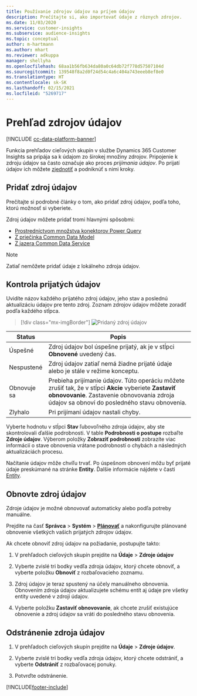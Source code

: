 ```yaml
---
title: Používanie zdrojov údajov na príjem údajov
description: Prečítajte si, ako importovať údaje z rôznych zdrojov.
ms.date: 11/03/2020
ms.service: customer-insights
ms.subservice: audience-insights
ms.topic: conceptual
author: m-hartmann
ms.author: mhart
ms.reviewer: adkuppa
manager: shellyha
ms.openlocfilehash: 68aa1b56fb634da80a0c64db72f778d57507104d
ms.sourcegitcommit: 139548f8a2d0f24d54c4a6c404a743eeeb8ef8e0
ms.translationtype: HT
ms.contentlocale: sk-SK
ms.lasthandoff: 02/15/2021
ms.locfileid: "5269717"
---
```

# <a name="data-sources-overview"></a>Prehľad zdrojov údajov

[!INCLUDE [cc-data-platform-banner](../includes/cc-data-platform-banner.md)]

Funkcia prehľadov cieľových skupín v službe Dynamics 365 Customer Insights sa pripája sa k údajom zo širokej množiny zdrojov. Pripojenie k zdroju údajov sa často označuje ako proces *prijímania údajov*. Po prijatí údajov ich môžete [zjednotiť](data-unification.md) a podniknúť s nimi kroky.

## <a name="add-a-data-source"></a>Pridať zdroj údajov

Prečítajte si podrobné články o tom, ako pridať zdroj údajov, podľa toho, ktorú možnosť si vyberiete.

Zdroj údajov môžete pridať tromi hlavnými spôsobmi:

- [Prostredníctvom množstva konektorov Power Query](connect-power-query.md)
- [Z priečinka Common Data Model](connect-common-data-model.md)
- [Z jazera Common Data Service](connect-common-data-service-lake.md)

> [!NOTE]
> Zatiaľ nemôžete pridať údaje z lokálneho zdroja údajov.

## <a name="review-ingested-data"></a>Kontrola prijatých údajov

Uvidíte názov každého prijatého zdroj údajov, jeho stav a poslednú aktualizáciu údajov pre tento zdroj. Zoznam zdrojov údajov môžete zoradiť podľa každého stĺpca.

> [!div class="mx-imgBorder"]
> ![Pridaný zdroj údajov](media/configure-data-datasource-added.png "Pridaný zdroj údajov")

|Status  |Popis  |
|---------|---------|
|Úspešné   |Zdroj údajov bol úspešne prijatý, ak je v stĺpci **Obnovené** uvedený čas.
|Nespustené   |Zdroj údajov zatiaľ nemá žiadne prijaté údaje alebo je stále v režime konceptu.         |
|Obnovuje sa    |Prebieha prijímanie údajov. Túto operáciu môžete zrušiť tak, že v stĺpci **Akcie** vyberiete **Zastaviť obnovovanie**. Zastavenie obnovovania zdroja údajov sa obnoví do posledného stavu obnovenia.       |
|Zlyhalo     |Pri prijímaní údajov nastali chyby.         |

Vyberte hodnotu v stĺpci **Stav** ľubovoľného zdroja údajov, aby ste skontrolovali ďalšie podrobnosti. V table **Podrobnosti o postupe** rozbaľte **Zdroje údajov**. Výberom položky **Zobraziť podrobnosti** zobrazíte viac informácií o stave obnovenia vrátane podrobností o chybách a následných aktualizáciách procesu.

Načítanie údajov môže chvíľu trvať. Po úspešnom obnovení môžu byť prijaté údaje preskúmané na stránke **Entity**. Ďalšie informácie nájdete v časti [Entity](entities.md).

## <a name="refresh-a-data-source"></a>Obnovte zdroj údajov

Zdroje údajov je možné obnovovať automaticky alebo podľa potreby manuálne. 

Prejdite na časť **Správca** > **Systém** > [**Plánovať**](system.md#schedule-tab) a nakonfigurujte plánované obnovenie všetkých vašich prijatých zdrojov údajov.

Ak chcete obnoviť zdroj údajov na požiadanie, postupujte takto:

1. V prehľadoch cieľových skupín prejdite na **Údaje** > **Zdroje údajov**

2. Vyberte zvislé tri bodky vedľa zdroja údajov, ktorý chcete obnoviť, a vyberte položku **Obnoviť** z rozbaľovacieho zoznamu.

3. Zdroj údajov je teraz spustený na účely manuálneho obnovenia. Obnovením zdroja údajov aktualizujete schému entít aj údaje pre všetky entity uvedené v zdroji údajov.

4. Vyberte položku **Zastaviť obnovovanie**, ak chcete zrušiť existujúce obnovenie a zdroj údajov sa vráti do posledného stavu obnovenia.

## <a name="delete-a-data-source"></a>Odstránenie zdroja údajov

1. V prehľadoch cieľových skupín prejdite na **Údaje** > **Zdroje údajov**.

2. Vyberte zvislé tri bodky vedľa zdroja údajov, ktorý chcete odstrániť, a vyberte **Odstrániť** z rozbaľovacej ponuky.

3. Potvrďte odstránenie.


[!INCLUDE[footer-include](../includes/footer-banner.md)]